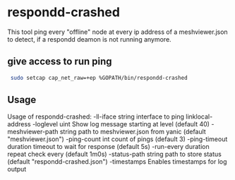 # respondd-crashed

This tool ping every "offline" node at every ip address of a meshviewer.json to detect, if a respondd deamon is not running anymore.


## give access to run ping
```bash
 sudo setcap cap_net_raw=+ep %GOPATH/bin/respondd-crashed
```


## Usage

Usage of respondd-crashed:
  -ll-iface string
    	interface to ping linklocal-address
  -loglevel uint
    	Show log message starting at level (default 40)
  -meshviewer-path string
    	path to meshviewer.json from yanic (default "meshviewer.json")
  -ping-count int
    	count of pings (default 3)
  -ping-timeout duration
    	timeout to wait for response (default 5s)
  -run-every duration
    	repeat check every (default 1m0s)
  -status-path string
    	path to store status (default "respondd-crashed.json")
  -timestamps
    	Enables timestamps for log output
